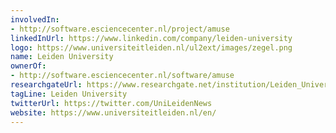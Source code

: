 ```yaml
---
involvedIn:
- http://software.esciencecenter.nl/project/amuse
linkedInUrl: https://www.linkedin.com/company/leiden-university
logo: https://www.universiteitleiden.nl/ul2ext/images/zegel.png
name: Leiden University
ownerOf:
- http://software.esciencecenter.nl/software/amuse
researchgateUrl: https://www.researchgate.net/institution/Leiden_University
tagLine: Leiden University
twitterUrl: https://twitter.com/UniLeidenNews
website: https://www.universiteitleiden.nl/en/
---
```


